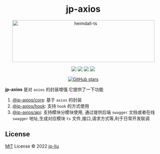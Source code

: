 <h1 align="center">jp-axios</h1>
<p align="center">
<a href="https://github.com/jp-liu/jp-axios" target="_blank">
<img src="https://user-images.githubusercontent.com/79979500/161939949-a889f42b-652a-47fe-8ed6-f7c9a4bdb376.png" alt="heimdall-ts" height="136" width="459"/>
</a>
</p>
<p align="center">
 <a href="https://github.com/jp-liu/jp-axios"  target="__blank" style="text-decoration: none;">
        <img src="https://img.shields.io/badge/%40jp--axios-0.0.1-success" />
    </a>
    <a href="https://github.com/jp-liu/jp-axios/packages/core"  target="__blank" style="text-decoration: none;">
        <img src="https://img.shields.io/badge/%40jp--axios/core-green" />
    </a>
 <a href="https://github.com/jp-liu/jp-axios/packages/hook"  target="__blank" style="text-decoration: none;">
        <img src="https://img.shields.io/badge/%40jp--axios/hook-blueviolet" />
    </a>
    <a href="https://github.com/jp-liu/jp-axios/packages/api"  target="__blank" style="text-decoration: none;">
        <img src="https://img.shields.io/badge/%40jp--axios/api-yellow" />
    </a>
</p>
<p align="center">
 <a href="https://github.com/jp-liu/jp-axios" target="__blank">
        <img alt="GitHub stars" src="https://img.shields.io/github/stars/jp-liu/jp-axios?style=social">
    </a>
</p>

**jp-axios** 是对 `axios` 的封装增强.它提供了一下功能

1. [@jp-axios/core](./packages/core/README.md): 基于 `axios` 的封装
2. [@jp-axios/hook](./packages/hook/README.md): 支持 `hook` 的方式使用
3. [@jp-axios/api](./packages/api/README.md): 支持模块分模块使用, 通过提供后端 `swagger` 文档或者在线 `swagger` 地址,生成对应模块 `ts` 文件,接口,请求方式等,利于日常开发联调

## License

[MIT](./LICENSE) License © 2022 [jp-liu](https://github.com/jp-liu)
